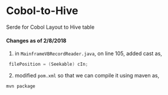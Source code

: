 # Cobol-to-Hive
Serde for Cobol Layout to Hive table

#### Changes as of 2/8/2018

1. in `MainframeVBRecordReader.java`, on line 105, added cast as,
```java
 filePosition = (Seekable) cIn;
```
2. modified `pom.xml` so that we can compile it using maven as,
```sh
mvn package
```
